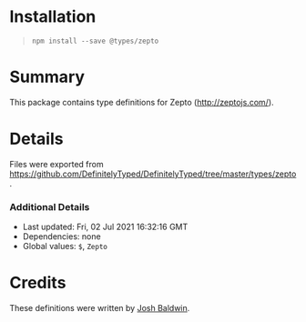 # Installation
> `npm install --save @types/zepto`

# Summary
This package contains type definitions for Zepto (http://zeptojs.com/).

# Details
Files were exported from https://github.com/DefinitelyTyped/DefinitelyTyped/tree/master/types/zepto.

### Additional Details
 * Last updated: Fri, 02 Jul 2021 16:32:16 GMT
 * Dependencies: none
 * Global values: `$`, `Zepto`

# Credits
These definitions were written by [Josh Baldwin](https://github.com/jbaldwin).

